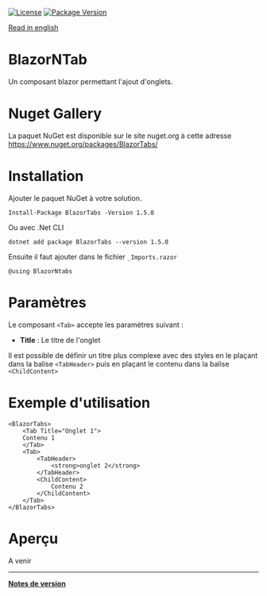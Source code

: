 [![License](https://img.shields.io/github/license/BlazorExtensions/Storage.svg?longCache=true&style=flat-square)](LICENSE)
[![Package Version](https://img.shields.io/badge/nuget-v1.5.0-blue.svg?longCache=true&style=flat-square)](https://www.nuget.org/packages/BlazorTabs/)

[Read in english](BlazorNTab.en.md)

# BlazorNTab

Un composant blazor permettant l'ajout d'onglets.

# Nuget Gallery
La paquet NuGet est disponible sur le site nuget.org à cette adresse https://www.nuget.org/packages/BlazorTabs/

# Installation

Ajouter le paquet NuGet à votre solution. 
```
Install-Package BlazorTabs -Version 1.5.0
```
Ou avec .Net CLI
```
dotnet add package BlazorTabs --version 1.5.0
```

Ensuite il faut ajouter dans le fichier ```_Imports.razor```
```
@using BlazorNtabs
```

# Paramètres  

Le composant ```<Tab>``` accepte les paramètres suivant :
-	**Title** : Le titre de l'onglet

Il est possible de définir un titre plus complexe avec des styles en le plaçant dans la balise ```<TabHeader>``` puis en plaçant le contenu dans la balise ```<ChildContent>```


# Exemple d'utilisation

```
<BlazorTabs>
    <Tab Title="Onglet 1">
    Contenu 1
    </Tab>
    <Tab>
        <TabHeader>
            <strong>onglet 2</strong>
        </TabHeader>
        <ChildContent>
            Contenu 2
        </ChildContent>
    </Tab>
</BlazorTabs>
```

# Aperçu
A venir
___
**[Notes de version](BlazorDatagrid_RELEASE_NOTE.md)** 

